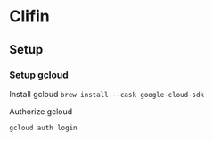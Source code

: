 # Clifin

## Setup

### Setup gcloud

Install gcloud
`brew install --cask google-cloud-sdk`

Authorize gcloud

`gcloud auth login`


